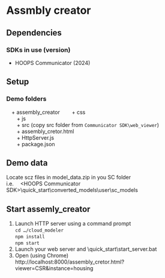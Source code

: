 # Assmbly creator

## Dependencies
### SDKs in use (version)
- HOOPS Communicator (2024)

## Setup
### Demo folders
&emsp;+ assembly_creator
&emsp;&emsp;+ css<br>
&emsp;&emsp;+ js<br>
&emsp;&emsp;+ src (copy src folder from `Communicator SDK\web_viewer`)<br>
&emsp;&emsp;+ assembly_cretor.html<br>
&emsp;&emsp;+ HttpServer.js<br>
&emsp;&emsp;+ package.json<br>

## Demo data
Locate scz files in model_data.zip in you SC folder<br>
i.e.
&emsp;\<HOOPS Communicator SDK>\quick_start\converted_models\user\sc_models

## Start assemly_creator
1. Launch HTTP server using a command prompt<br>
    `cd …/cloud_modeler`<br>
    `npm install`<br>
    `npm start`<br>
2. Launch your web server and <HOOPS Communicator SDK>\quick_start\start_server.bat
3. Open (using Chrome)<br>
http://localhost:8000/assembly_cretor.html?viewer=CSR&instance=housing